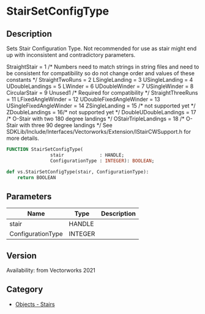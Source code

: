 # StairSetConfigType

## Description
Sets Stair Configuration Type. Not recommended for use as stair might end up with inconsistent and contradictory parameters.
<desc>
<lineList ident=2>

<line>
                StraightStair = 1 /* Numbers need to match strings in string files and need to be consistent for compatibility so do not change order and values of these constants */
</line>
<line>
                StraightTwoRuns = 2
</line>
<line>
                LSingleLanding = 3
</line>
<line>
                USingleLanding = 4
</line>
<line>
                UDoubleLandings = 5
</line>
<line>
                LWinder = 6
</line>
<line>
                UDoubleWinder = 7
</line>
<line>
                USingleWinder = 8
</line>
<line>
                CircularStair = 9
</line>
<line>
                Unused1 /* Required for compatibility */
</line>
<line>
                StraightThreeRuns = 11
</line>
<line>
                LFixedAngleWinder = 12
</line>
<line>
                UDoubleFixedAngleWinder = 13
</line>
<line>
                USingleFixedAngleWinder = 14
</line>
<line>
                ZSingleLanding = 15 /* not supported yet */
</line>
<line>
                ZDoubleLandings = 16/* not supported yet */
</line>
<line>
                DoubleUDoubleLandings = 17 /* O-Stair with two 180 degree landings */
</line>
<line>
                OStairTripleLandings  = 18 /* O-Stair with three 90 degree landings */
</line>
<line>
See SDKLib/Include/Interfaces/Vectorworks/Extension/IStairCWSupport.h for more details.
</line>
</lineList>

```pascal
FUNCTION StairSetConfigType(
				stair             : HANDLE;
				ConfigurationType : INTEGER): BOOLEAN;
```

```python
def vs.StairSetConfigType(stair, ConfigurationType):
    return BOOLEAN
```

## Parameters
|Name|Type|Description|
|---|---|---|
|stair|HANDLE|   |
|ConfigurationType|INTEGER|   |

## Version
Availability: from Vectorworks 2021

## Category
* [Objects - Stairs](../Categories/Objects%20-%20Stairs.md)
